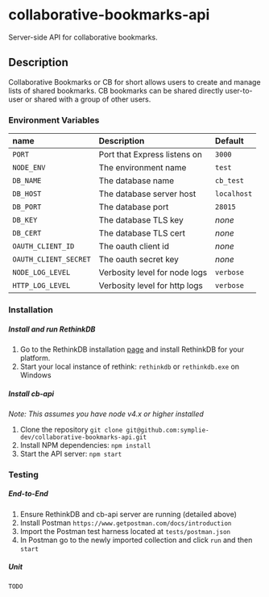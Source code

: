# collaborative-bookmarks-api

Server-side API for collaborative bookmarks.

## Description

Collaborative Bookmarks or CB for short allows users to create and manage
lists of shared bookmarks. CB bookmarks can be shared directly user-to-user or
shared with a group of other users.

### Environment Variables

| name                  | Description                   | Default     |
|:----------------------|:------------------------------|:------------|
| `PORT`                | Port that Express listens on  | `3000`      |
| `NODE_ENV`            | The environment name          | `test`      |
| `DB_NAME`             | The database name             | `cb_test`   |
| `DB_HOST`             | The database server host      | `localhost` |
| `DB_PORT`             | The database port             | `28015`     |
| `DB_KEY`              | The database TLS key          | _none_      |
| `DB_CERT`             | The database TLS cert         | _none_      |
| `OAUTH_CLIENT_ID`     | The oauth client id           | _none_      |
| `OAUTH_CLIENT_SECRET` | The oauth secret key          | _none_      |
| `NODE_LOG_LEVEL`      | Verbosity level for node logs | `verbose`   |
| `HTTP_LOG_LEVEL`      | Verbosity level for http logs | `verbose`   |

### Installation

##### Install and run RethinkDB

1. Go to the RethinkDB installation [page][0] and install RethinkDB for your
  platform.
2. Start your local instance of rethink: `rethinkdb` or `rethinkdb.exe` on
  Windows

##### Install cb-api

_Note: This assumes you have node v4.x or higher installed_

1. Clone the repository `git clone git@github.com:symplie-dev/collaborative-bookmarks-api.git`
2. Install NPM dependencies: `npm install`
3. Start the API server: `npm start`

### Testing

##### End-to-End

1. Ensure RethinkDB and cb-api server are running (detailed above)
2. Install Postman `https://www.getpostman.com/docs/introduction`
3. Import the Postman test harness located at `tests/postman.json`
4. In Postman go to the newly imported collection and click `run` and then `start`

##### Unit

`TODO`



[0]: https://rethinkdb.com/docs/install/